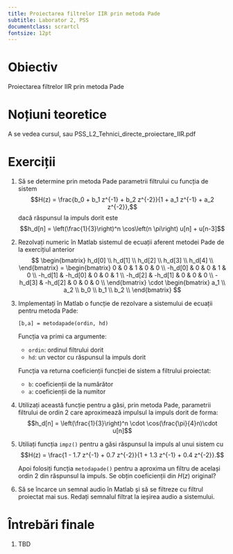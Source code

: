 ```yaml
---
title: Proiectarea filtrelor IIR prin metoda Pade
subtitle: Laborator 2, PSS
documentclass: scrartcl
fontsize: 12pt
---
```


# Obiectiv

Proiectarea filtrelor IIR prin metoda Pade

# Noțiuni teoretice

A se vedea cursul, sau PSS_L2_Tehnici_directe_proiectare_IIR.pdf

# Exerciții

1. Să se determine prin metoda Pade parametrii filtrului cu funcția de sistem
$$H(z) = \frac{b_0 + b_1 z^{-1} + b_2 z^{-2}}{1 + a_1 z^{-1} + a_2 z^{-2}},$$
    dacă răspunsul la impuls dorit este 
$$h_d[n] = \left(\frac{1}{3}\right)^n \cos\left(n \pi\right) u[n] + u[n-3]$$


1. Rezolvați numeric în Matlab sistemul de ecuații aferent metodei Pade de la exercițiul anterior
$$
\begin{bmatrix} h_d[0] \\ h_d[1] \\ h_d[2] \\ h_d[3] \\ h_d[4] \\ \end{bmatrix}
= 
\begin{bmatrix} 
0 & 0 & 1 & 0 & 0 \\ 
-h_d[0] & 0 & 0 & 1 & 0 \\ 
-h_d[1] & -h_d[0] & 0 & 0 & 1 \\ 
-h_d[2] & -h_d[1] & 0 & 0 & 0 \\ 
-h_d[3] & -h_d[2] & 0 & 0 & 0 \\ 
\end{bmatrix}
\cdot
\begin{bmatrix} a_1 \\ a_2 \\ b_0 \\ b_1 \\ b_2 \\ \end{bmatrix}
$$ 

1. Implementați în Matlab o funcție de rezolvare a sistemului de ecuații pentru metoda Pade:

    ```[b,a] = metodapade(ordin, hd)```

    Funcția va primi ca argumente:
	* `ordin`: ordinul filtrului dorit
	* `hd`: un vector cu răspunsul la impuls dorit
	
	Funcția va returna coeficienții funcției de sistem a filtrului proiectat:
	* `b`: coeficienții de la numărător
	* `a`: coeficienții de la numitor

2. Utilizați această funcție pentru a găsi, prin metoda Pade, parametrii filtrului de ordin 2 
care aproximează impulsul la impuls dorit de forma:
$$h_d[n] = \left(\frac{1}{3}\right)^n \cdot \cos(\frac{\pi}{4}n)\cdot u[n]$$

3. Utiliați funcția `impz()` pentru a găsi răspunsul la impuls al unui sistem cu 
$$H(z) = \frac{1 - 1.7 z^{-1} + 0.7 z^{-2}}{1 + 1.3 z^{-1} + 0.4 z^{-2}}.$$

    Apoi folosiți funcția `metodapade()` pentru a aproxima un filtru de același ordin 2 
    din răspunsul la impuls. Se obțin coeficienții din $H(z)$ original?

3. Să se încarce un semnal audio în Matlab și să se filtreze cu filtrul proiectat mai sus.
Redați semnalul filtrat la ieșirea audio a sistemului.

# Întrebări finale

1. TBD
